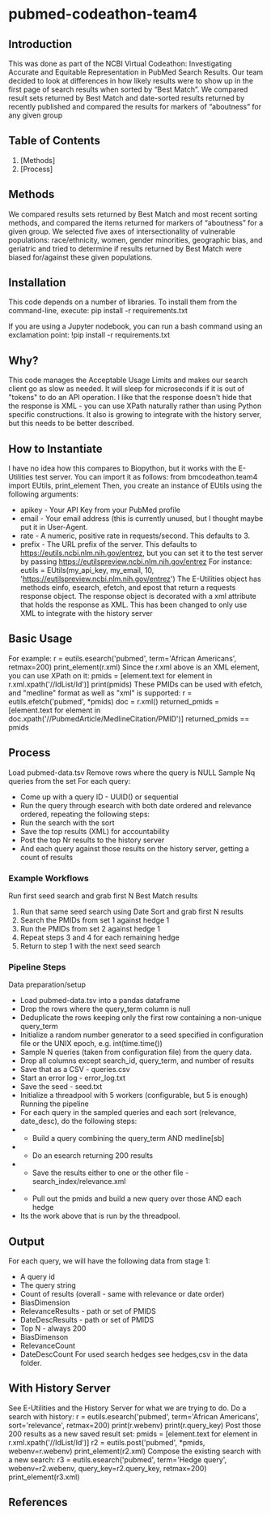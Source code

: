 # pubmed-codeathon-team4
## Introduction
This was done as part of the NCBI Virtual Codeathon: Investigating Accurate and Equitable Representation in PubMed Search Results. Our team decided to look at differences in how likely results were to show up in the first page of search results when sorted by “Best Match”. We compared result sets returned by Best Match and date-sorted results returned by recently published and compared the results for markers of “aboutness” for any given group

## Table of Contents 
1. [Methods]
2. [Process]

## Methods 
We compared results sets returned by Best Match and most recent sorting methods, and compared the items returned for markers of “aboutness” for a given group. We selected five axes of intersectionality of vulnerable populations: race/ethnicity, women, gender minorities, geographic bias, and geriatric and tried to determine if results returned by Best Match were biased for/against these given populations. 

## Installation
This code depends on a number of libraries. To install them from the command-line, execute:
pip install -r requirements.txt
 
If you are using a Jupyter nodebook, you can run a bash command using an exclamation point:
!pip install -r requirements.txt

## Why?
This code manages the Acceptable Usage Limits and makes our search client go as slow as needed. It will sleep for microseconds if it is out of "tokens" to do an API operation.
I like that the response doesn't hide that the response is XML - you can use XPath naturally rather than using Python specific constructions.
It also is growing to integrate with the history server, but this needs to be better described.

## How to Instantiate
I have no idea how this compares to Biopython, but it works with the E-Utilities test server. You can import it as follows:
from bmcodeathon.team4 import EUtils, print_element
Then, you create an instance of EUtils using the following arguments:
- apikey - Your API Key from your PubMed profile
- email - Your email address (this is currently unused, but I thought maybe put it in User-Agent.
- rate - A numeric, positive rate in requests/second. This defaults to 3.
- prefix - The URL prefix of the server. This defaults to https://eutils.ncbi.nlm.nih.gov/entrez, but you can set it to the test server by passing https://eutilspreview.ncbi.nlm.nih.gov/entrez
For instance:
eutils = EUtils(my_api_key, my_email, 10, 'https://eutilspreview.ncbi.nlm.nih.gov/entrez')
The E-Utilities object has methods einfo, esearch, efetch, and epost that return a requests response object. The response object is decorated with a xml attribute that holds the response as XML. This has been changed to only use XML to integrate with the history server

## Basic Usage 
For example:
r = eutils.esearch('pubmed', term='African Americans', retmax=200)
print_element(r.xml)
Since the r.xml above is an XML element, you can use XPath on it:
pmids = [element.text for element in r.xml.xpath('//IdList/Id')]
print(pmids)
These PMIDs can be used with efetch, and "medline" format as well as "xml" is supported:
r = eutils.efetch('pubmed', *pmids)
doc = r.xml()
returned_pmids = [element.text for element in doc.xpath('//PubmedArticle/MedlineCitation/PMID')]
returned_pmids == pmids

## Process
Load pubmed-data.tsv
Remove rows where the query is NULL
Sample Nq queries from the set
For each query:
  - Come up with a query ID - UUID() or sequential
  - Run the query through esearch with both date ordered and relevance ordered, repeating the following steps:
  - Run the search with the sort
  - Save the top results (XML) for accountability
  - Post the top Nr results to the history server
  - And each query against those results on the history server, getting a count of results

### Example Workflows
Run first seed search and grab first N Best Match results
1. Run that same seed search using Date Sort and grab first N results
2. Search the PMIDs from set 1 against hedge 1
3. Run the PMIDs from set 2 against hedge 1
4. Repeat steps 3 and 4 for each remaining hedge
5. Return to step 1 with the next seed search

### Pipeline Steps 
Data preparation/setup
- Load pubmed-data.tsv into a pandas dataframe
- Drop the rows where the query_term column is null
- Deduplicate the rows keeping only the first row containing a non-unique query_term
- Initialize a random number generator to a seed specified in configuration file or the UNIX epoch, e.g. int(time.time())
- Sample N queries (taken from configuration file) from the query data.
- Drop all columns except search_id, query_term, and number of results
- Save that as a CSV - queries.csv
- Start an error log - error_log.txt
- Save the seed - seed.txt
- Initialize a threadpool with 5 workers (configurable, but 5 is enough)
Running the pipeline
- For each query in the sampled queries and each sort (relevance, date_desc), do the following steps:
- - Build a query combining the query_term AND medline[sb]
- - Do an esearch returning 200 results
- - Save the results either to one or the other file - search_index/relevance.xml
- - Pull out the pmids and build a new query over those AND each hedge
- Its the work above that is run by the threadpool.

## Output
For each query, we will have the following data from stage 1:
- A query id
- The query string
- Count of results (overall - same with relevance or date order)
- BiasDimension
- RelevanceResults - path or set of PMIDS
- DateDescResults - path or set of PMIDS
- Top N - always 200
- BiasDimenson
- RelevanceCount
- DateDescCount
For used search hedges see hedges,csv in the data folder. 

## With History Server 
See E-Utilities and the History Server for what we are trying to do. Do a search with history:
r = eutils.esearch('pubmed', term='African Americans', sort='relevance', retmax=200)
print(r.webenv)
print(r.query_key)
Post those 200 results as a new saved result set:
pmids = [element.text for element in r.xml.xpath('//IdList/Id')]
r2 = eutils.post('pubmed', *pmids, webenv=r.webenv)
print_element(r2.xml)
Compose the existing search with a new search:
r3 = eutils.esearch('pubmed', term='Hedge query', webenv=r2.webenv, query_key=r2.query_key, retmax=200)
print_element(r3.xml)

## References 
